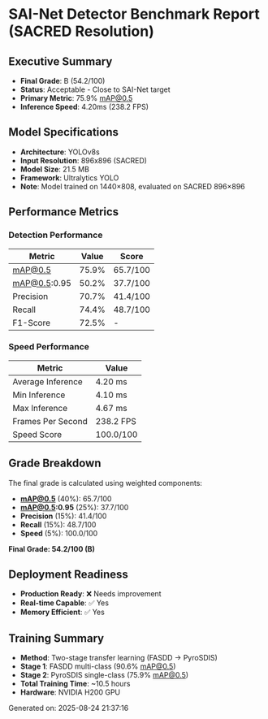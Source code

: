 # SAI-Net Detector Benchmark Report (SACRED Resolution)

## Executive Summary
- **Final Grade**: B (54.2/100)
- **Status**: Acceptable - Close to SAI-Net target
- **Primary Metric**: 75.9% mAP@0.5
- **Inference Speed**: 4.20ms (238.2 FPS)

## Model Specifications
- **Architecture**: YOLOv8s
- **Input Resolution**: 896x896 (SACRED)
- **Model Size**: 21.5 MB
- **Framework**: Ultralytics YOLO
- **Note**: Model trained on 1440×808, evaluated on SACRED 896×896

## Performance Metrics

### Detection Performance
| Metric | Value | Score |
|--------|--------|--------|
| mAP@0.5 | 75.9% | 65.7/100 |
| mAP@0.5:0.95 | 50.2% | 37.7/100 |
| Precision | 70.7% | 41.4/100 |
| Recall | 74.4% | 48.7/100 |
| F1-Score | 72.5% | - |

### Speed Performance
| Metric | Value |
|--------|--------|
| Average Inference | 4.20 ms |
| Min Inference | 4.10 ms |
| Max Inference | 4.67 ms |
| Frames Per Second | 238.2 FPS |
| Speed Score | 100.0/100 |

## Grade Breakdown
The final grade is calculated using weighted components:

- **mAP@0.5** (40%): 65.7/100
- **mAP@0.5:0.95** (25%): 37.7/100  
- **Precision** (15%): 41.4/100
- **Recall** (15%): 48.7/100
- **Speed** (5%): 100.0/100

**Final Grade: 54.2/100 (B)**

## Deployment Readiness
- **Production Ready**: ❌ Needs improvement
- **Real-time Capable**: ✅ Yes
- **Memory Efficient**: ✅ Yes

## Training Summary
- **Method**: Two-stage transfer learning (FASDD → PyroSDIS)  
- **Stage 1**: FASDD multi-class (90.6% mAP@0.5)
- **Stage 2**: PyroSDIS single-class (75.9% mAP@0.5)
- **Total Training Time**: ~10.5 hours
- **Hardware**: NVIDIA H200 GPU

Generated on: 2025-08-24 21:37:16
